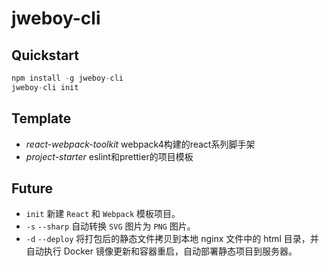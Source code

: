 # jweboy-cli

## Quickstart

```js
npm install -g jweboy-cli
jweboy-cli init
```

## Template

- *react-webpack-toolkit* webpack4构建的react系列脚手架
- *project-starter* eslint和prettier的项目模板

## Future

- `init` 新建 `React` 和 `Webpack` 模板项目。
- `-s` `--sharp` 自动转换 `SVG` 图片为 `PNG` 图片。
- `-d` `--deploy` 将打包后的静态文件拷贝到本地 nginx 文件中的 html 目录，并自动执行 Docker 镜像更新和容器重启，自动部署静态项目到服务器。